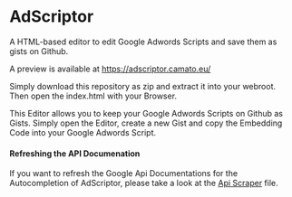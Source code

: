 # AdScriptor
A HTML-based editor to edit Google Adwords Scripts and save them as gists on Github.

A preview is available at https://adscriptor.camato.eu/

Simply download this repository as zip and extract it into your webroot.
Then open the index.html with your Browser.

This Editor allows you to keep your Google Adwords Scripts on Github as Gists.
Simply open the Editor, create a new Gist and copy the Embedding Code into your
Google Adwords Script.


#### Refreshing the API Documenation
If you want to refresh the Google Api Documentations for the Autocompletion of AdScriptor,
please take a look at the [Api Scraper](api-scraper/README.md) file.
